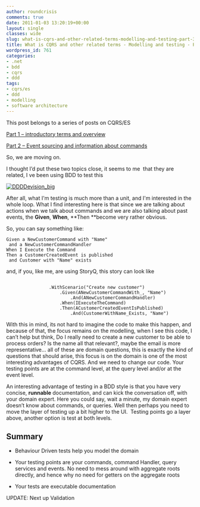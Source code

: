 ```yaml
---
author: roundcrisis
comments: true
date: 2011-01-03 13:20:19+00:00
layout: single
classes: wide
slug: what-is-cqrs-and-other-related-terms-modelling-and-testing-part-3
title: What is CQRS and other related terms - Modelling and testing - Part 3
wordpress_id: 761
categories:
- .net
- bdd
- cqrs
- ddd
tags:
- cqrs/es
- ddd
- modelling
- software architecture
---
```


This post belongs to a series of posts on CQRS/ES

[Part 1 – introductory terms and overview](http://roundcrisis.com/2010/11/17/what-is-command-query-responsibility-segregation-cqrs-and-other-related-terms-part-1/)

[Part 2 – Event sourcing and information about commands](http://roundcrisis.com/2010/11/30/what-is-cqrs-and-other-related-terms-part-2-2/)

So, we are moving on.

I thought I’d put these two topics close, it seems to me  that they are related, I ve been using BDD to test this

[![DDDDevision_big](http://roundcrisis.files.wordpress.com/2011/01/ddddevision_big_thumb.jpg)](http://roundcrisis.files.wordpress.com/2011/01/ddddevision_big.jpg)

After all, what I'm testing is much more than a unit, and I'm interested in the whole loop. What I find interesting here is that since we are talking about actions when we talk about commands and we are also talking about past events, the **Given**, **When**, **Then **become very rather obvious.

So, you can say something like:


```
Given a NewCustomerCommand with "Name"
 and a NewCustomerCommandHandler
When I Execute the Command
Then a CustomerCreatedEvent is published
 and Customer with "Name" exists
```


and, if you, like me, are using StoryQ, this story can look like


```

                .WithScenario("Create new customer")
                    .Given(ANewCustomerCommandWith_, "Name")
                        .And(ANewCustomerCommandHandler)
                    .When(IExecuteTheCommand)
                    .Then(ACustomerCreatedEventIsPublished)
                        .And(CustomerWithName_Exists, "Name")
```




With this in mind, its not hard to imagine the code to make this happen, and because of that, the focus remains on the modelling, when I see this code, I can’t help but think, Do I really need to create a new customer to be able to process orders? Is the name all that relevant?, maybe the email is more representative… all of these are domain questions, this is exactly the kind of questions that should arise, this focus is on the domain is one of the most interesting advantages of CQRS. And we need to change our code. Your testing points are at the command level, at the query level and/or at the event level.

An interesting advantage of testing in a BDD style is that you have very concise, **runnable** documentation, and can kick the conversation off, with your domain expert. Here you could say, wait a minute, my domain expert doesn’t know about commands, or queries. Well then perhaps you need to move the layer of testing up a bit higher to the UI.  Testing points go a layer above, another option is test at both levels.


## Summary





	
  * Behaviour Driven tests help you model the domain

	
  * Your testing points are your commands, command Handler, query services and events. No need to mess around with aggregate roots directly, and hence why no need for getters on the aggregate roots

	
  * Your tests are executable documentation


UPDATE: Next up Validation
